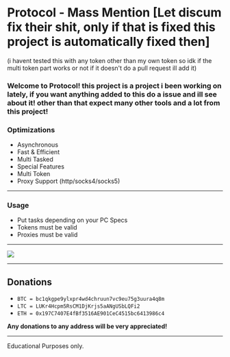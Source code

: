 # Protocol - Mass Mention [Let discum fix their shit, only if that is fixed this project is automatically fixed then]

(i havent tested this with any token other than my own token so idk if the multi token part works or not if it doesn't do a pull request ill add it)

### **Welcome to Protocol! this project is a project i been working on lately, if you want anything added to this do a issue and ill see about it! other than that expect many other tools and a lot from this project!**

### **Optimizations**
- Asynchronous
- Fast & Efficient
- Multi Tasked
- Special Features
- Multi Token
- Proxy Support (http/socks4/socks5)

---------------------------------------

### **Usage**
- Put tasks depending on your PC Specs
- Tokens must be valid
- Proxies must be valid

---------------------------------------

<img src="https://cdn.discordapp.com/attachments/937767899794403358/939567293413851166/Screenshot_20220205_230448.png"/>

---------------------------------------

## **Donations**
- `BTC = bc1qkgpe9ylxpr4wd4chruun7vc9eu75g3uura4q8m`
- `LTC = LUKr4Hcpm5RsCM1DjKrjs5aANgUSbLQFi2`
- `ETH = 0x197C7407E4fBf3516AE901CeC4515bc6413986c4`

**Any donations to any address will be very appreciated!**

---------------------------------------

Educational Purposes only.
